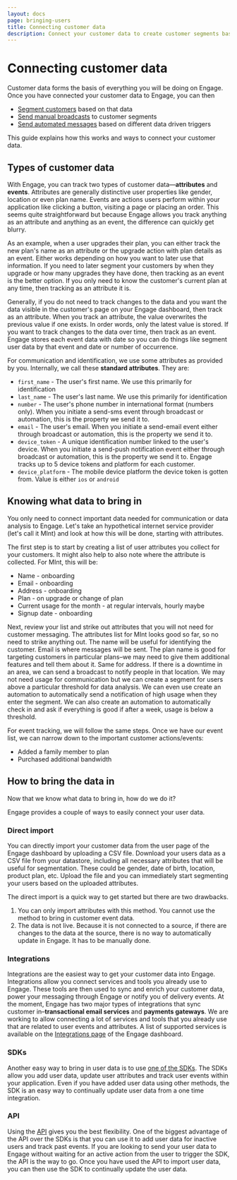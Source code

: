 ```yaml
---
layout: docs
page: bringing-users
title: Connecting customer data
description: Connect your customer data to create customer segments based on the data, send targeted broadcasts and create message automation.
---
```


# Connecting customer data

Customer data forms the basis of everything you will be doing on Engage. Once you have connected your customer data to Engage, you can then

- [Segment customers](/docs/guides/segments) based on that data
- [Send manual broadcasts](/docs/guides/broadcasts) to customer segments
- [Send automated messages](/docs/guides/automations) based on different data driven triggers

This guide explains how this works and ways to connect your customer data.

## Types of customer data

With Engage, you can track two types of customer data—**attributes** and **events**. Attributes are generally distinctive user properties like gender, location or even plan name. Events are actions users perform within your application like clicking a button, visiting a page or placing an order. This seems quite straightforward but because Engage allows you track anything as an attribute and anything as an event, the difference can quickly get blurry. 

As an example, when a user upgrades their plan, you can either track the new plan's name as an attribute or the upgrade action with plan details as an event. Either works depending on how you want to later use that information. If you need to later segment your customers by when they upgrade or how many upgrades they have done, then tracking as an event is the better option. If you only need to know the customer's current plan at any time, then tracking as an attribute it is.

Generally, if you do not need to track changes to the data and you want the data visible in the customer's page on your Engage dashboard, then track as an attribute. When you track an attribute, the value overwrites the previous value if one exists. In order words, only the latest value is stored. If you want to track changes to the data over time, then track as an event. Engage stores each event data with date so you can do things like segment user data by that event and date or number of occurrence.

For communication and identification, we use some attributes as provided by you. Internally, we call these **standard attributes**. They are:

- `first_name` - The user's first name. We use this primarily for identification
- `last_name` - The user's last name. We use this primarily for identification
- `number` - The user's phone number in international format (numbers only). When you initiate a send-sms event through broadcast or automation, this is the property we send it to.
- `email` - The user's email. When you initiate a send-email event either through broadcast or automation, this is the property we send it to.
- `device_token` - A unique identification number linked to the user's device. When you initiate a send-push notification event either through broadcast or automation, this is the property we send it to. Engage tracks up to 5 device tokens and platform for each customer.
- `device_platform` - The mobile device platform the device token is gotten from. Value is either `ios` or `android`

## Knowing what data to bring in

You only need to connect important data needed for communication or data analysis to Engage. Let's take an hypothetical internet service provider (let's call it MInt) and look at how this will be done, starting with attributes.

The first step is to start by creating a list of user attributes you collect for your customers. It might also help to also note where the attribute is collected. For MInt, this will be:

- Name - onboarding
- Email - onboarding
- Address - onboarding
- Plan - on upgrade or change of plan
- Current usage for the month - at regular intervals, hourly maybe
- Signup date - onboarding

Next, review your list and strike out attributes that you will not need for customer messaging. The attributes list for MInt looks good so far, so no need to strike anything out. The name will be useful for identifying the customer. Email is where messages will be sent. The plan name is good for targeting customers in particular plans–we may need to give them additional features and tell them about it. Same for address. If there is a downtime in an area, we can send a broadcast to notify people in that location. We may not need usage for communication but we can create a segment for users above a particular threshold for data analysis. We can even use create an automation to automatically send a notification of high usage when they enter the segment. We can also create an automation to automatically check in and ask if everything is good if after a week, usage is below a threshold.

For event tracking, we will follow the same steps. Once we have our event list, we can narrow down to the important customer actions/events:

- Added a family member to plan
- Purchased additional bandwidth

## How to bring the data in

Now that we know what data to bring in, how do we do it? 

Engage provides a couple of ways to easily connect your user data. 

### Direct import

You can directly import your customer data from the user page of the Engage dashboard by uploading a CSV file. Download your users data as a CSV file from your datastore, including all necessary attributes that will be useful for segmentation. These could be gender, date of birth, location, product plan, etc. Upload the file and you can immediately start segmenting your users based on the uploaded attributes.

The direct import is a quick way to get started but there are two drawbacks. 

1. You can only import attributes with this method. You cannot use the method to bring in customer event data.
2. The data is not live. Because it is not connected to a source, if there are changes to the data at the source, there is no way to automatically update in Engage. It has to be manually done.

### Integrations

Integrations are the easiest way to get your customer data into Engage. Integrations allow you connect services and tools you already use to Engage. These tools are then used to sync and enrich your customer data, power your messaging through Engage or notify you of delivery events. At the moment, Engage has two major types of integrations that sync customer in–**transactional email services** and **payments gateways**. We are working to allow connecting a lot of services and tools that you already use that are related to user events and attributes. A list of supported services is available on the [Integrations page](https://app.engage.so/settings/integrations) of the Engage dashboard.

### SDKs

Another easy way to bring in user data is to use [one of the SDKs](/docs/sdks). The SDKs allow you add user data, update user attributes and track user events within your application. Even if you have added user data using other methods, the SDK is an easy way to continually update user data from a one time integration.

### API

Using the [API](/docs/api) gives you the best flexibility. One of the biggest advantage of the API over the SDKs is that you can use it to add user data for inactive users and track past events. If you are looking to send your user data to Engage without waiting for an active action from the user to trigger the SDK, the API is the way to go. Once you have used the API to import user data, you can then use the SDK to continually update the user data.

